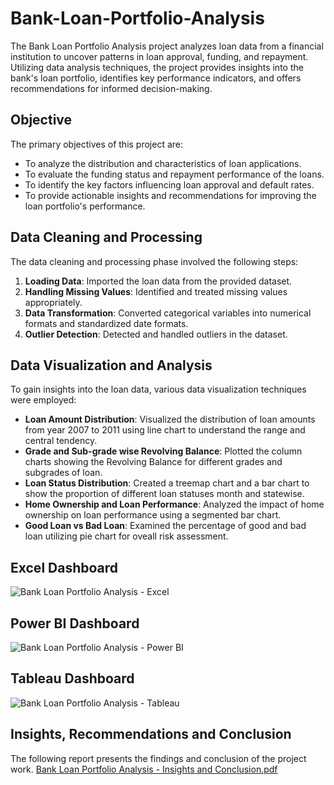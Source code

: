 # Bank-Loan-Portfolio-Analysis
The Bank Loan Portfolio Analysis project analyzes loan data from a financial institution to uncover patterns in loan approval, funding, and repayment. Utilizing data analysis techniques, the project provides insights into the bank's loan portfolio, identifies key performance indicators, and offers recommendations for informed decision-making.
## Objective
The primary objectives of this project are:
- To analyze the distribution and characteristics of loan applications.
- To evaluate the funding status and repayment performance of the loans.
- To identify the key factors influencing loan approval and default rates.
- To provide actionable insights and recommendations for improving the loan portfolio's performance.
## Data Cleaning and Processing
The data cleaning and processing phase involved the following steps:
1. **Loading Data**: Imported the loan data from the provided dataset.
2. **Handling Missing Values**: Identified and treated missing values appropriately.
3. **Data Transformation**: Converted categorical variables into numerical formats and standardized date formats.
4. **Outlier Detection**: Detected and handled outliers in the dataset.
## Data Visualization and Analysis
To gain insights into the loan data, various data visualization techniques were employed:
- **Loan Amount Distribution**: Visualized the distribution of loan amounts from year 2007 to 2011 using line chart to understand the range and central tendency.
- **Grade and Sub-grade wise Revolving Balance**: Plotted the column charts showing the Revolving Balance for different grades and subgrades of loan.
- **Loan Status Distribution**: Created a treemap chart and a bar chart to show the proportion of different loan statuses month and statewise.
- **Home Ownership and Loan Performance**: Analyzed the impact of home ownership on loan performance using a segmented bar chart.
- **Good Loan vs Bad Loan**: Examined the percentage of good and bad loan utilizing pie chart for oveall risk assessment.
## Excel Dashboard
![Bank Loan Portfolio Analysis - Excel](https://github.com/akshaysangave/Bank-Loan-Portfolio-Analysis/assets/156088551/0dc38042-09fa-42d1-926e-4bac4ae344a1)
## Power BI Dashboard
![Bank Loan Portfolio Analysis - Power BI](https://github.com/akshaysangave/Bank-Loan-Portfolio-Analysis/assets/156088551/7e70ecd8-697e-4f87-bbb2-3395a955562d)
## Tableau Dashboard
![Bank Loan Portfolio Analysis - Tableau](https://github.com/akshaysangave/Bank-Loan-Portfolio-Analysis/assets/156088551/8a578c38-92ff-4191-bef5-5b79f746e09c)
## Insights, Recommendations and Conclusion
The following report presents the findings and conclusion of the project work.
[Bank Loan Portfolio Analysis - Insights and Conclusion.pdf](https://github.com/user-attachments/files/16084726/Bank.Loan.Portfolio.Analysis.-.Insights.and.Conclusion.pdf)
